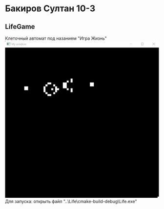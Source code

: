 # Бакиров Султан 10-3
## LifeGame
Клеточный автомат под назанием "Игра Жизнь"
![Ружьё Госпера](/examle.png)
Для запуска: открыть файл "..\Life\cmake-build-debug\Life.exe"
